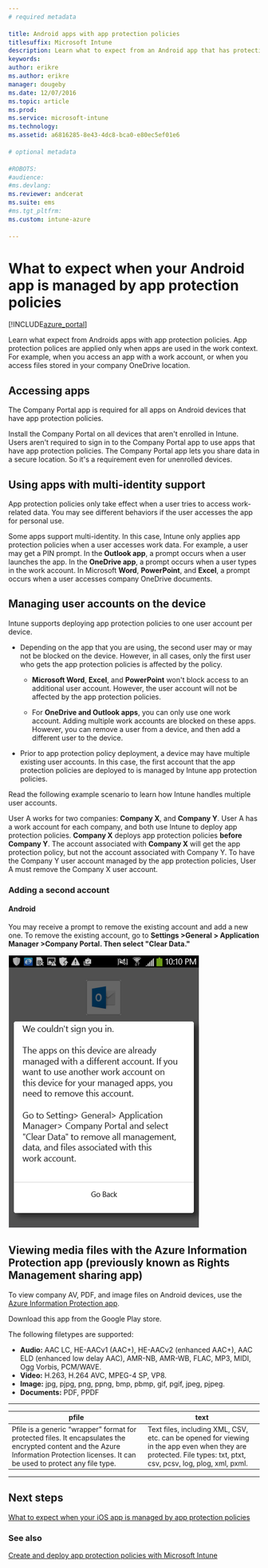```yaml
---
# required metadata

title: Android apps with app protection policies
titlesuffix: Microsoft Intune
description: Learn what to expect from an Android app that has protection policies.
keywords:
author: erikre
ms.author: erikre
manager: dougeby
ms.date: 12/07/2016
ms.topic: article
ms.prod:
ms.service: microsoft-intune
ms.technology:
ms.assetid: a6816285-8e43-4dc8-bca0-e80ec5ef01e6

# optional metadata

#ROBOTS:
#audience:
#ms.devlang:
ms.reviewer: andcerat
ms.suite: ems
#ms.tgt_pltfrm:
ms.custom: intune-azure

---
```


# What to expect when your Android app is managed by app protection policies 

[!INCLUDE[azure_portal](./includes/azure_portal.md)]

Learn what expect from Androids apps with app protection policies. App protection polices are applied only when apps are used in the work context. For example, when you access an app with a work account, or when you access files stored in your company OneDrive location.
##  Accessing apps

The Company Portal app is required for all apps on Android devices that have app protection policies.

Install the Company Portal on all devices that aren't enrolled in Intune. Users aren't required to sign in to the Company Portal app to use apps that have app protection policies.
The Company Portal app lets you share data in a secure location. So it's a requirement even for unenrolled devices.


##  Using apps with multi-identity support

App protection policies only take effect when a user tries to access work-related data.  You may see different behaviors if the user accesses the app for personal use.

Some apps support multi-identity. In this case, Intune only applies app protection policies when a user accesses work data.  For example, a user may get a PIN prompt.  In the **Outlook app**, a prompt occurs when a user launches the app. In the **OneDrive app**, a prompt occurs when a user types in the work account.  In Microsoft **Word**, **PowerPoint**, and **Excel**, a prompt occurs when a user accesses company OneDrive documents.
##  Managing user accounts on the device

Intune supports deploying app protection policies to one user account per device.

* Depending on the app that you are using, the second user may or may not be blocked on the device. However, in all cases, only the first user who gets the app protection policies is affected by the policy.

  * **Microsoft Word**, **Excel**, and **PowerPoint** won't block access to an additional user account. However, the user account will not be affected by the app protection policies.

  * For **OneDrive and Outlook apps**, you can only use one work account.  Adding multiple work accounts are blocked on these apps.  However, you can remove a user from a device, and then add a different user to the device.


* Prior to app protection policy deployment, a device may have multiple existing user accounts. In this case, the first account that the app protection policies are deployed to is managed by Intune app protection policies.


Read the following example scenario to learn how Intune handles multiple user accounts.

User A works for two companies: **Company X**, and **Company Y**. User A has a work account for each company, and both use Intune to deploy app protection policies. **Company X** deploys app protection policies **before** **Company Y**. The account associated with **Company X** will get the app protection policy, but not the account associated with Company Y. To have the Company Y user account managed by the app protection policies, User A must remove the Company X user account.
### Adding a second account
####  Android
You may receive a prompt to remove the existing account and add a new one.  To remove the existing account, go to **Settings  &gt;General &gt; Application Manager &gt;Company Portal. Then select "Clear Data."**

![Screenshot of the error message and instructions to remove the account](./media/android-switch-user.png)

##  Viewing media files with the Azure Information Protection app (previously known as Rights Management sharing app)
To view company AV, PDF, and image files on Android devices, use the [Azure Information Protection app](https://play.google.com/store/apps/details?id=com.microsoft.ipviewer).

Download this app from the  Google Play store.  

The following filetypes are supported:

* **Audio:** AAC LC, HE-AACv1 (AAC+), HE-AACv2 (enhanced AAC+), AAC ELD (enhanced low delay AAC), AMR-NB, AMR-WB, FLAC, MP3, MIDI, Ogg Vorbis, PCM/WAVE.
* **Video:** H.263, H.264 AVC, MPEG-4 SP, VP8.
* **Image:** jpg, pjpg, png, ppng, bmp, pbmp, gif, pgif, jpeg, pjpeg.
* **Documents:** PDF, PPDF

------------
|**pfile**|**text**|
|----|----|
|Pfile is a generic “wrapper” format for protected files. It encapsulates the encrypted content and the Azure Information Protection licenses. It can be used to protect any file type.|Text files, including XML, CSV, etc. can be opened for viewing in the app even when they are protected. File types: txt, ptxt, csv, pcsv, log, plog, xml, pxml.|
---------------
## Next steps
[What to expect when your iOS app is managed by app protection policies](app-protection-enabled-apps-ios.md)

### See also
[Create and deploy app protection policies with Microsoft Intune](app-protection-policies.md)
